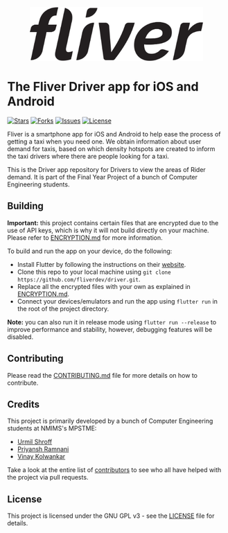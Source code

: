 <p align="center"><img height="125px" width="400" src="./branding/text-black.png" alt="Fliver Driver"/></p>

# The Fliver Driver app for iOS and Android

[![Stars](https://img.shields.io/github/stars/fliverdev/driver.svg)](https://github.com/fliverdev/driver/stargazers)
[![Forks](https://img.shields.io/github/forks/fliverdev/driver.svg)](https://github.com/fliverdev/driver/network/members)
[![Issues](https://img.shields.io/github/issues/fliverdev/driver.svg)](https://github.com/fliverdev/driver/issues)
[![License](https://img.shields.io/github/license/fliverdev/driver.svg)](https://opensource.org/licenses/GPL-3.0)

Fliver is a smartphone app for iOS and Android to help ease the process of getting a taxi when you need one. We obtain information about user demand for taxis, based on which density hotspots are created to inform the taxi drivers where there are people looking for a taxi.

This is the Driver app repository for Drivers to view the areas of Rider demand. It is part of the Final Year Project of a bunch of Computer Engineering students.

## Building

**Important:** this project contains certain files that are encrypted due to the use of API keys, which is why it will not build directly on your machine. Please refer to [ENCRYPTION.md](ENCRYPTION.md) for more information.

To build and run the app on your device, do the following:

-   Install Flutter by following the instructions on their [website](https://flutter.dev/docs/get-started/install/).
-   Clone this repo to your local machine using `git clone https://github.com/fliverdev/driver.git`.
-   Replace all the encrypted files with your own as explained in [ENCRYPTION.md](ENCRYPTION.md).
-   Connect your devices/emulators and run the app using `flutter run` in the root of the project directory.

**Note:** you can also run it in release mode using `flutter run --release` to improve performance and stability, however, debugging features will be disabled.

## Contributing

Please read the [CONTRIBUTING.md](CONTRIBUTING.md) file for more details on how to contribute.

## Credits

This project is primarily developed by a bunch of Computer Engineering students at NMIMS's MPSTME:

-   [Urmil Shroff](https://github.com/urmilshroff)
-   [Priyansh Ramnani](https://github.com/prince1998)
-   [Vinay Kolwankar](https://github.com/vinay-ai)

Take a look at the entire list of [contributors](https://github.com/fliverdev/driver/graphs/contributors) to see who all have helped with the project via pull requests.

## License

This project is licensed under the GNU GPL v3 - see the [LICENSE](LICENSE) file for details.
